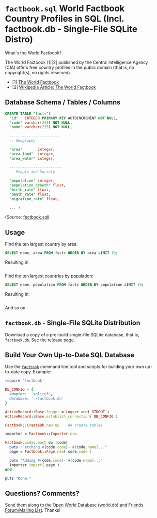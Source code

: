 # `factbook.sql` World Factbook Country Profiles in SQL (Incl. factbook.db - Single-File SQLite Distro)

What's the World Factbook?

The World Factbook [1][2] published by the Central Intelligence Agency (CIA)
offers free country profiles in the public domain (that is, no copyright(s), no rights reserved).

- [1] [The World Factbook](https://www.cia.gov/library/publications/the-world-factbook/)
- [2] [Wikipedia Article: The World Factbook](http://en.wikipedia.org/wiki/The_World_Factbook)


## Database Schema / Tables / Columns


```sql
CREATE TABLE "facts"(
  "id"   INTEGER PRIMARY KEY AUTOINCREMENT NOT NULL,
  "code" varchar(255) NOT NULL,
  "name" varchar(255) NOT NULL,
  
  -----------------------
  -- Geography

  "area"       integer,
  "area_land"  integer,
  "area_water" integer,
  
  ------------------------
  -- People and Society

  "population" integer,
  "population_growth" float,
  "birth_rate" float,
  "death_rate" float,
  "migration_rate" float,
  
  ... )
```

(Source: [factbook.sql](factbook.sql))


## Usage

Find the ten largest country by area:

```sql
SELECT name, area FROM facts ORDER BY area LIMIT 10;
```

Resulting in:

```
```

Find the ten largest countries by population:

```sql
SELECT name, population FROM facts ORDER BY population LIMIT 10;
```

Resulting in:

```
```

And so on.


## `factbook.db` - Single-File SQLite Distribution

Download a copy of a pre-build single-file SQLite database, that is, `factbook.db`.
See the release page.


## Build Your Own Up-to-Date SQL Database

Use the [`factbook`](https://github.com/worlddb/factbook)
command line tool and scripts for building your own up-to-date copy. Example:

```ruby
require 'factbook'

DB_CONFIG = {
  adapter:  'sqlite3',
  database: './factbook.db'
}

ActiveRecord::Base.logger = Logger.new( STDOUT )
ActiveRecord::Base.establish_connection( DB_CONFIG )

Factbook::CreateDb.new.up    ## create tables

importer = Factbook::Importer.new

Factbook.codes.each do |code|
  puts "Fetching #{code.code}- #{code.name}..."
  page = Factbook::Page.new( code.code )

  puts "Adding #{code.code}- #{code.name}..."
  importer.import( page )
end

puts "Done."
```

## Questions? Comments?

Send them along to the [Open World Database (world.db) and Friends Forum/Mailing List](http://groups.google.com/group/openmundi). 
Thanks!

